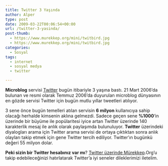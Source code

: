 ```yaml
---
title: Twitter 3 Yaşında
author: Alper
type: post
date: 2009-03-22T00:06:54+00:00
url: /twitter-3-yasinda/
post-thumb:
  - https://www.murekkep.org/mini/twitbird.jpg
  - https://www.murekkep.org/mini/twitbird.jpg
categories:
  - Sosyal
tags:
  - internet
  - sosyal medya
  - twitter

---
```

**Microblog** servisi [Twitter][1] bugün itibariyle 3 yaşına bastı. 21 Mart 2006&#8217;da bulunan ve resmi olarak Temmuz 2006&#8217;da duyurulan microblog dünyasının en gözde servisi Twitter için bugün mutlu yıllar tweetleri atılıyor. 

3 sene önce bugün temelleri atılan servisin **6 milyon** kullanıcıya sahip olacağı herhalde kimsenin aklına gelmezdi. Sadece geçen sene **%1000**&#8216;in üzerinde bir büyüme ile popülaritesi iyice artan Twitter üzerinde 140 karakterlik mesaj ile anlık olarak paylaşımda bulunuluyor. **Twitter** üzerindeki diyalogları arama için Twitter arama servisi de ortaya çıktıktan sonra anlık olayları takip etmek için gene Twitter tercih ediliyor. Twitter&#8217;ın bugünkü değeri 55 milyon dolar. 

**Peki sizin bir Twitter hesabınız var mı**? [Twitter üzerinde Mürekkep][2].Org&#8217;u takip edebileceğinizi hatırlatarak Twitter&#8217;a iyi seneler dileklerimizi iletelim.

 [1]: http://twitter.com
 [2]: http://twitter.com/murekkep